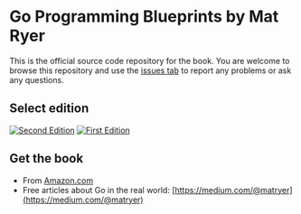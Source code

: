# Go Programming Blueprints by Mat Ryer

This is the official source code repository for the book. You are welcome to browse this repository and use the [issues tab](https://github.com/matryer/goblueprints/issues) to report any problems or ask any questions.

## Select edition

[![Second Edition](https://raw.githubusercontent.com/matryer/goblueprints/master/artwork/bookcover-2nd-small.png)](README-2nd.md) [![First Edition](https://raw.githubusercontent.com/matryer/goblueprints/master/artwork/bookcover-small.jpg)](README-1st.md)

## Get the book

  * From [Amazon.com](https://www.amazon.co.uk/s/ref=nb_sb_noss_2?url=search-alias%3Daps&field-keywords=go+programming+blueprints) 
  * Free articles about Go in the real world: [https://medium.com/@matryer](https://medium.com/@matryer)
